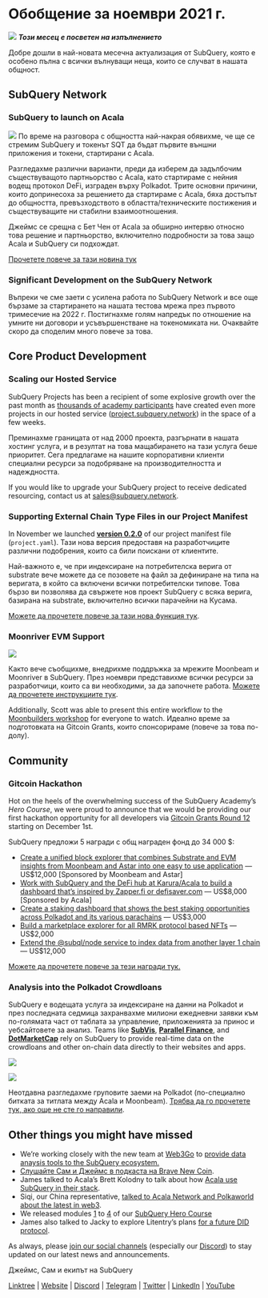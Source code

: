 # Обобщение за ноември 2021 г.

![](https://miro.medium.com/max/1400/1*qzKzZnWY2ao3tiffwwugXQ.png) **_Този месец е посветен на изпълнението_**

Добре дошли в най-новата месечна актуализация от SubQuery, която е особено пълна с всички вълнуващи неща, които се случват в нашата общност.

## SubQuery Network

### SubQuery to launch on Acala

![](https://miro.medium.com/max/600/0*SJ1TWt1sGwUWqvuI.gif) По време на разговора с общността най-накрая обявихме, че ще се стремим SubQuery и токенът SQT да бъдат първите външни приложения и токени, стартирани с Acala.

Разгледахме различни варианти, преди да изберем да задълбочим съществуващото партньорство с Acala, като стартираме с нейния водещ протокол DeFi, изграден върху Polkadot. Трите основни причини, които допринесоха за решението да стартираме с Acala, бяха достъпът до общността, превъзходството в областта/техническите постижения и съществуващите ни стабилни взаимоотношения.

Джеймс се срещна с Бет Чен от Acala за обширно интервю относно това решение и партньорство, включително подробности за това защо Acala и SubQuery си подхождат.

[Прочетете повече за тази новина тук](https://blog.subquery.network/blogs/20211125-subquery-network-acala.html)

### Significant Development on the SubQuery Network

Въпреки че сме заети с усилена работа по SubQuery Network и все още бързаме за стартирането на нашата тестова мрежа през първото тримесечие на 2022 г. Постигнахме голям напредък по отношение на умните ни договори и усъвършенстване на токеномиката ни. Очаквайте скоро да споделим много повече за това.

## Core Product Development

### Scaling our Hosted Service

SubQuery Projects has been a recipient of some explosive growth over the past month as [thousands of academy participants](https://blog.subquery.network/blogs/20211018-subquery-launches-the-subquery-academy.html) have created even more projects in our hosted service ([project.subquery.network](https://project.subquery.network/)) in the space of a few weeks.

Преминахме границата от над 2000 проекта, разгърнати в нашата хостинг услуга, и в резултат на това мащабирането на тази услуга беше приоритет. Сега предлагаме на нашите корпоративни клиенти специални ресурси за подобряване на производителността и надеждността.

If you would like to upgrade your SubQuery project to receive dedicated resourcing, contact us at [sales@subquery.network](mailto:sales@subquery.network).

### Supporting External Chain Type Files in our Project Manifest

In November we launched [**version 0.2.0**](https://doc.subquery.network/create/manifest/) of our project manifest file (`project.yaml`). Тази нова версия предоставя на разработчиците различни подобрения, които са били поискани от клиентите.

Най-важното е, че при индексиране на потребителска верига от substrate вече можете да се позовете на файл за дефиниране на типа на веригата, в който са включени всички потребителски типове. Това бързо ви позволява да свържете нов проект SubQuery с всяка верига, базирана на substrate, включително всички парачейни на Кусама.

[Можете да прочетете повече за тази нова функция тук](https://blog.subquery.network/blogs/20211105-november-technical-update.html#support-for-external-chain-type-files-in-project-manifest).

### Moonriver EVM Support

![](https://miro.medium.com/max/600/0*B27QVtvcR6nXA9ff.gif)

Както вече съобщихме, внедрихме поддръжка за мрежите Moonbeam и Moonriver в SubQuery. През ноември представихме всички ресурси за разработчици, които са ви необходими, за да започнете работа. [Можете да прочетете инструкциите тук](https://blog.subquery.network/blogs/20211105-november-technical-update.html#moonbeam-evm-support).

Additionally, Scott was able to present this entire workflow to the [Moonbuilders workshop](https://www.crowdcast.io/e/moonbuilders-ws/10) for everyone to watch. Идеално време за подготовката на Gitcoin Grants, които спонсорираме (повече за това по-долу).

## Community

### Gitcoin Hackathon

Hot on the heels of the overwhelming success of the SubQuery Academy’s _Hero Course_, we were proud to announce that we would be providing our first hackathon opportunity for all developers via [Gitcoin Grants Round 12](https://gitcoin.co/hackathon/gr12/?org=subquery) starting on December 1st.

SubQuery предложи 5 награди с общ награден фонд до 34 000 $:

- [Create a unified block explorer that combines Substrate and EVM insights from Moonbeam and Astar into one easy to use application](https://gitcoin.co/issue/subquery/grants/1) — US$12,000 [Sponsored by Moonbeam and Astar]
- [Work with SubQuery and the DeFi hub at Karura/Acala to build a dashboard that’s inspired by Zapper.fi or defisaver.com](https://gitcoin.co/issue/subquery/grants/2) — US$8,000 [Sponsored by Acala]
- [Create a staking dashboard that shows the best staking opportunities across Polkadot and its various parachains](https://gitcoin.co/issue/subquery/grants/3) — US$3,000
- [Build a marketplace explorer for all RMRK protocol based NFTs](https://gitcoin.co/issue/subquery/grants/4) — US$2,000
- [Extend the @subql/node service to index data from another layer 1 chain](https://gitcoin.co/issue/subquery/grants/5) — US$12,000

[Можете да прочетете повече за тези награди тук.](https://blog.subquery.network/blogs/20211120-gitcoin12-hackathon.html)

### Analysis into the Polkadot Crowdloans

SubQuery е водещата услуга за индексиране на данни на Polkadot и през последната седмица захранвахме милиони ежедневни заявки към по-голямата част от таблата за управление, приложенията за принос и уебсайтовете за анализ. Teams like [**SubVis**](https://www.subvis.io/), [**Parallel Finance**](https://parallel.fi/), and [**DotMarketCap**](https://dotmarketcap.com/) rely on SubQuery to provide real-time data on the crowdloans and other on-chain data directly to their websites and apps.

![](https://miro.medium.com/max/60/0*HfsoOwpat76ip6Jg?q=20)

![](https://miro.medium.com/max/700/0*HfsoOwpat76ip6Jg)

Неотдавна разгледахме груповите заеми на Polkadot (по-специално битката за титлата между Acala и Moonbeam). [Трябва да го прочетете тук, ако още не сте го направили](https://blog.subquery.network/blogs/20211124-polkadot-crowdloans.html).

## Other things you might have missed

- We’re working closely with the new team at [Web3Go](https://www.web3go.xyz/) to [provide data anaysis tools to the SubQuery ecosystem.](https://blog.subquery.network/customer_announcements/20211110-web3go.html)
- [Слушайте Сам и Джеймс в подкаста на Brave New Coin](https://bravenewcoin.com/insights/podcasts/subquery-connecting-the-dots-on-polkadot).
- James talked to Acala’s Brett Kolodny to talk about how [Acala use SubQuery in their stack](https://www.youtube.com/watch?v=Wbxwj8K67Lw).
- Siqi, our China representative, [talked to Acala Network and Polkaworld about the latest in web3](https://www.huoxing24.com/live/24313016).
- We released modules [1](https://doc.subquery.network/academy/herocourse/module1/) to [4](https://doc.subquery.network/academy/herocourse/module4/) of our [SubQuery Hero Course](https://blog.subquery.network/blogs/20211018-subquery-launches-the-subquery-academy.html)
- James also talked to Jacky to explore Litentry’s plans [for a future DID protocol](https://www.youtube.com/watch?v=Rqlpo9QIVyk).

As always, please [join our social channels](https://linktr.ee/subquerynetwork) (especially our [Discord](https://discord.com/invite/subquery)) to stay updated on our latest news and announcements.

Джеймс, Сам и екипът на SubQuery

[Linktree](https://linktr.ee/subquerynetwork) | [Website](https://subquery.network/) | [Discord](https://discord.com/invite/78zg8aBSMG) | [Telegram](https://t.me/subquerynetwork) | [Twitter](https://twitter.com/subquerynetwork) | [LinkedIn](https://www.linkedin.com/company/subquery) | [YouTube](https://www.youtube.com/channel/UCi1a6NUUjegcLHDFLr7CqLw)

